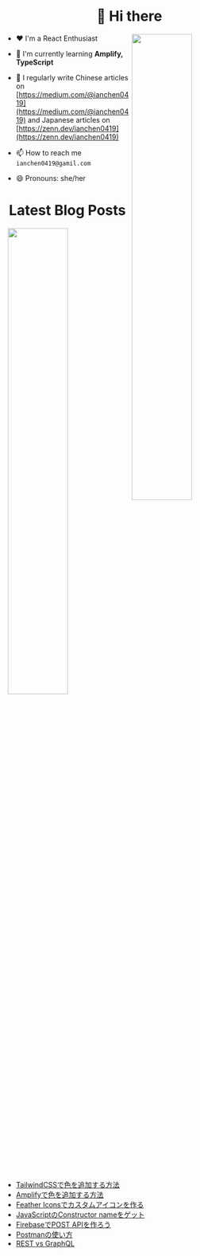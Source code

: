 <h1 align="center">👋 Hi there</h1>

<p><img align="right" width="49%" src="https://github-readme-stats.vercel.app/api/top-langs?username=ianchen0419&show_icons=true&locale=en&layout=compact&count_private=false"/></p>


- ❤️ I'm a React Enthusiast

- 🌱 I'm currently learning **Amplify, TypeScript**

- 📝 I regularly write Chinese articles on [https://medium.com/@ianchen0419](https://medium.com/@ianchen0419) and Japanese articles on [https://zenn.dev/ianchen0419](https://zenn.dev/ianchen0419)

- 📫 How to reach me `ianchen0419@gamil.com`

- 😄 Pronouns: she/her 

<h1 align="center">Latest Blog Posts</h1>

<p><img align="right" width="49%" src="https://github-readme-stats.vercel.app/api?username=ianchen0419&show_icons=true"/></p>

<!-- BLOG-POST-LIST:START -->
- [TailwindCSSで色を追加する方法](https://zenn.dev/ianchen0419/articles/770a33a726035f)
- [Amplifyで色を追加する方法](https://zenn.dev/ianchen0419/articles/84bb182ba1790d)
- [Feather Iconsでカスタムアイコンを作る](https://zenn.dev/ianchen0419/articles/78236798310351)
- [JavaScriptのConstructor nameをゲット](https://zenn.dev/ianchen0419/articles/54ef49770a9601)
- [FirebaseでPOST APIを作ろう](https://zenn.dev/ianchen0419/articles/5044dd13d9ba6c)
- [Postmanの使い方](https://zenn.dev/ianchen0419/articles/7b11b8a11f2481)
- [REST vs GraphQL](https://zenn.dev/ianchen0419/articles/bfcdcb933af6ef)
<!-- BLOG-POST-LIST:END -->

